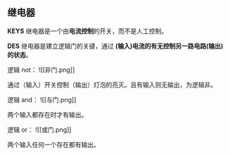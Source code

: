 ## 继电器
 **KEYS**
 继电器是一个由**电流控制**的开关，而不是人工控制。
 
 **DES**
 继电器是建立逻辑门的关键，通过 **(输入)电流的有无控制另一路电路(输出)的状态**。
 
逻辑 not：
![[非门.png]]

通过（输入）开关控制（输出）灯泡的亮灭。且有输入则无输出，为逻辑非。

逻辑 and：
![[与门.png]]

两个输入都存在时才有输出。

逻辑 or：
![[或门.png]]

两个输入任何一个存在都有输出。